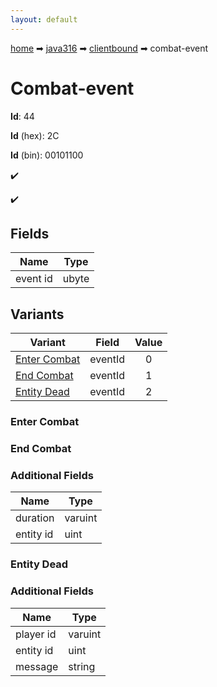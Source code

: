 ```yaml
---
layout: default
---
```


[home](/) ➡ [java316](/protocol/java316) ➡ [clientbound](/protocol/java316/clientbound) ➡ combat-event

# Combat-event

**Id**: 44

**Id** (hex): 2C

**Id** (bin): 00101100

✔️

✔️

## Fields

Name | Type
---|---
event id | ubyte

## Variants

Variant | Field | Value
---|---|:---:
[Enter Combat](#enter_combat) | eventId | 0
[End Combat](#end_combat) | eventId | 1
[Entity Dead](#entity_dead) | eventId | 2

### Enter Combat

### End Combat

### Additional Fields

Name | Type
---|---
duration | varuint
entity id | uint

### Entity Dead

### Additional Fields

Name | Type
---|---
player id | varuint
entity id | uint
message | string

